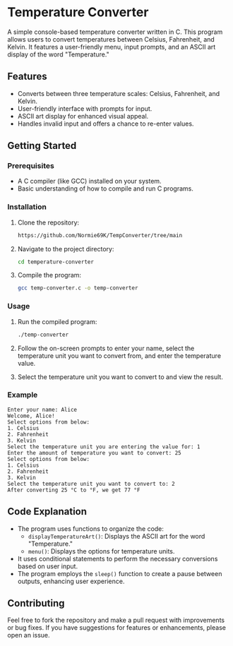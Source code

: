# Temperature Converter

A simple console-based temperature converter written in C. This program allows users to convert temperatures between Celsius, Fahrenheit, and Kelvin. It features a user-friendly menu, input prompts, and an ASCII art display of the word "Temperature."

## Features

- Converts between three temperature scales: Celsius, Fahrenheit, and Kelvin.
- User-friendly interface with prompts for input.
- ASCII art display for enhanced visual appeal.
- Handles invalid input and offers a chance to re-enter values.

## Getting Started

### Prerequisites

- A C compiler (like GCC) installed on your system.
- Basic understanding of how to compile and run C programs.

### Installation

1. Clone the repository:
   ```bash
   https://github.com/Normie69K/TempConverter/tree/main
   ```

2. Navigate to the project directory:
   ```bash
   cd temperature-converter
   ```

3. Compile the program:
   ```bash
   gcc temp-converter.c -o temp-converter
   ```

### Usage

1. Run the compiled program:
   ```bash
   ./temp-converter
   ```

2. Follow the on-screen prompts to enter your name, select the temperature unit you want to convert from, and enter the temperature value.

3. Select the temperature unit you want to convert to and view the result.

### Example

```
Enter your name: Alice
Welcome, Alice!
Select options from below:
1. Celsius
2. Fahrenheit
3. Kelvin
Select the temperature unit you are entering the value for: 1
Enter the amount of temperature you want to convert: 25
Select options from below:
1. Celsius
2. Fahrenheit
3. Kelvin
Select the temperature unit you want to convert to: 2
After converting 25 °C to °F, we get 77 °F
```

## Code Explanation

- The program uses functions to organize the code:
  - `displayTemperatureArt()`: Displays the ASCII art for the word "Temperature."
  - `menu()`: Displays the options for temperature units.
- It uses conditional statements to perform the necessary conversions based on user input.
- The program employs the `sleep()` function to create a pause between outputs, enhancing user experience.

## Contributing

Feel free to fork the repository and make a pull request with improvements or bug fixes. If you have suggestions for features or enhancements, please open an issue.
